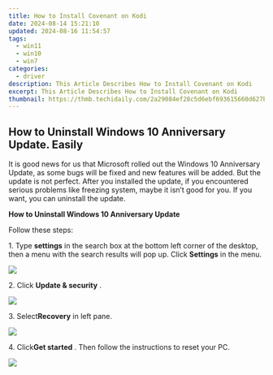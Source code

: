 ```yaml
---
title: How to Install Covenant on Kodi
date: 2024-08-14 15:21:10
updated: 2024-08-16 11:54:57
tags:
  - win11
  - win10
  - win7
categories:
  - driver
description: This Article Describes How to Install Covenant on Kodi
excerpt: This Article Describes How to Install Covenant on Kodi
thumbnail: https://thmb.techidaily.com/2a29084ef28c5d6ebf693615660d627bf6405cc5a8ac614e41f7b335143de3df.jpg
---
```


## How to Uninstall Windows 10 Anniversary Update. Easily

It is good news for us that Microsoft rolled out the Windows 10 Anniversary Update, as some bugs will be fixed and new features will be added. But the update is not perfect. After you installed the update, if you encountered serious problems like freezing system, maybe it isn’t good for you. If you want, you can uninstall the update.
  
**How to Uninstall Windows 10 Anniversary Update**
  
Follow these steps:  
  
1\. Type **settings**  in the search box at the bottom left corner of the desktop, then a menu with the search results will pop up. Click **Settings** in the menu.
  
![](https://images.drivereasy.com/wp-content/uploads/2016/10/img_580834163ae52.png)

2\. Click **Update & security** .
  
![](https://images.drivereasy.com/wp-content/uploads/2016/10/img_580834c5df865.png)
  
 3\. Select**Recovery** in left pane.  
  
![](https://images.drivereasy.com/wp-content/uploads/2016/10/img_58085f7710f92.png)
  
 4\. Click**Get started** . Then follow the instructions to reset your PC.  
  
![](https://images.drivereasy.com/wp-content/uploads/2016/10/img_58085fd3d9484.png)


<ins class="adsbygoogle"
     style="display:block"
     data-ad-format="autorelaxed"
     data-ad-client="ca-pub-7571918770474297"
     data-ad-slot="1223367746"></ins>



<ins class="adsbygoogle"
     style="display:block"
     data-ad-client="ca-pub-7571918770474297"
     data-ad-slot="8358498916"
     data-ad-format="auto"
     data-full-width-responsive="true"></ins>
